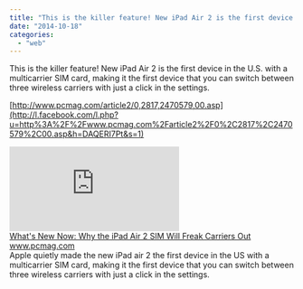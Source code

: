 ```yaml
---
title: "This is the killer feature! New iPad Air 2 is the first device in the U.S. with..."
date: "2014-10-18"
categories: 
  - "web"
---
```


This is the killer feature! New iPad Air 2 is the first device in the U.S. with a multicarrier SIM card, making it the first device that you can switch between three wireless carriers with just a click in the settings.  
  
[http://www.pcmag.com/article2/0,2817,2470579,00.asp](http://l.facebook.com/l.php?u=http%3A%2F%2Fwww.pcmag.com%2Farticle2%2F0%2C2817%2C2470579%2C00.asp&h=DAQERI7Pt&s=1)  
  
[![](https://fbexternal-a.akamaihd.net/safe_image.php?d=AQDz-nhf4OkXsgX9&w=158&h=158&url=http%3A%2F%2Fwww2.pcmag.com%2Fmedia%2Fimages%2F445145-new-ipads.jpg%3Fthumb%3Dy)](http://l.facebook.com/l.php?u=http%3A%2F%2Fwww.pcmag.com%2Farticle2%2F0%2C2817%2C2470579%2C00.asp&h=8AQGAtm5v&s=1)  
[What's New Now: Why the iPad Air 2 SIM Will Freak Carriers Out](http://l.facebook.com/l.php?u=http%3A%2F%2Fwww.pcmag.com%2Farticle2%2F0%2C2817%2C2470579%2C00.asp&h=CAQHnRYpf&s=1)  
www.pcmag.com  
Apple quietly made the new iPad air 2 the first device in the US with a multicarrier SIM card, making it the first device that you can switch between three wireless carriers with just a click in the settings.
